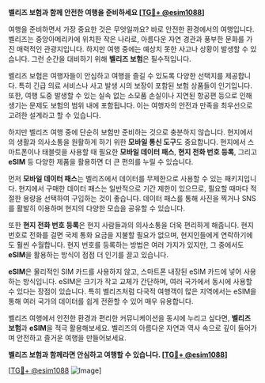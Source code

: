 **벨리즈 보험과 함께 안전한 여행을 준비하세요 [[TG💪+ @esim1088](https://t.me/s/esim1088)]**

여행을 준비하면서 가장 중요한 것은 무엇일까요? 바로 안전한 환경에서의 여행입니다. 벨리즈는 중앙아메리카에 위치한 작은 나라로, 아름다운 자연 경관과 풍부한 문화를 가진 매력적인 관광지입니다. 하지만 여행 중에는 예상치 못한 사고나 상황이 발생할 수 있습니다. 그런 순간을 대비하기 위해 **벨리즈 보험**은 필수적입니다.

벨리즈 보험은 여행자들이 안심하고 여행을 즐길 수 있도록 다양한 선택지를 제공합니다. 특히 긴급 의료 서비스나 사고 발생 시의 보장이 포함된 보험 상품들이 인기입니다. 또한, 여행 도중 발생할 수 있는 실속 없는 소모품 손실이나 지연된 항공편 등으로 인해 생기는 문제도 보험의 범위 내에 포함됩니다. 이는 여행자의 안전과 만족을 최우선으로 고려한 설계라고 할 수 있습니다.

하지만 벨리즈 여행 중에 단순히 보험만 준비하는 것으로 충분하지 않습니다. 현지에서의 생활과 의사소통을 원활하게 하기 위한 **모바일 통신 도구**도 중요합니다. 현지에서 스마트폰이나 태블릿을 사용할 때 필요한 **모바일 데이터 패스**, **현지 전화 번호 등록**, 그리고 **eSIM** 등 다양한 제품을 활용하면 더 큰 편의를 누릴 수 있습니다.

먼저 **모바일 데이터 패스**는 벨리즈에서 데이터를 무제한으로 사용할 수 있는 패키지입니다. 현지에서 구매한 데이터 패스는 일반적으로 기간 제한이 있으므로, 필요할 때마다 적절한 용량을 선택하여 구입하는 것이 좋습니다. 데이터 패스를 통해 사진을 찍거나 SNS를 활발히 이용하며 현지의 다양한 모습을 공유할 수 있습니다.

또한 **현지 전화 번호 등록**은 현지 사람들과의 의사소통을 더욱 편리하게 해줍니다. 현지 번호로 전화를 걸면 국제 통화 요금을 지불할 필요가 없으며, 현지인들에게 연락하기에도 훨씬 수월합니다. 현지 번호를 등록하는 방법은 여러 가지가 있지만, 그 중에서도 **eSIM**을 활용하는 방식이 점점 더 인기를 끌고 있습니다.

**eSIM**은 물리적인 SIM 카드를 사용하지 않고, 스마트폰 내장된 eSIM 카드에 넣어 사용하는 방식입니다. eSIM은 크기가 작고 교체가 간단하며, 여러 국가에서 동시에 사용할 수 있다는 장점이 있습니다. 특히 벨리즈처럼 다국적 여행객이 많은 지역에서는 eSIM을 통해 여러 국가의 데이터를 쉽게 전환할 수 있어 매우 유용합니다.

벨리즈 여행에서 안전한 환경과 편리한 커뮤니케이션을 동시에 누리고 싶다면, **벨리즈 보험**과 **eSIM**을 적극 활용해보세요. 벨리즈의 아름다운 자연과 역사 속으로 깊이 들어가며 안전하고 즐거운 여행을 만들어보세요.

**벨리즈 보험과 함께라면 안심하고 여행할 수 있습니다. [[TG💪+ @esim1088](https://t.me/s/esim1088)]**

[[TG💪+ @esim1088](https://t.me/s/esim1088) ![Image](https://i.postimg.cc/Y0z9fWf4/image.png)]
